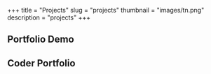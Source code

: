 +++
title = "Projects"
slug = "projects"
thumbnail = "images/tn.png"
description = "projects"
+++

## Portfolio Demo



## Coder Portfolio
